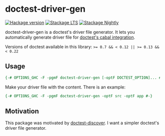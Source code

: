 # doctest-driver-gen

[![Hackage version](https://img.shields.io/hackage/v/doctest-driver-gen.svg?label=Hackage)](http://hackage.haskell.org/package/doctest-driver-gen)
[![Stackage LTS](https://www.stackage.org/package/doctest-driver-gen/badge/lts)](https://www.stackage.org/lts/package/doctest-driver-gen)
[![Stackage Nightly](https://www.stackage.org/package/doctest-driver-gen/badge/nightly)](https://www.stackage.org/nightly/package/doctest-driver-gen)

doctest-driver-gen is a doctest's driver file generator. It lets you automatically generate driver file for [doctest's cabal integration](https://github.com/sol/doctest/blob/f1f6c4149283036a55f9ce7f50439fabf0b9a0ab/README.md#cabal-integration).

Versions of doctest available in this library: `>= 0.7 && < 0.12 || >= 0.13 && < 0.22`

## Usage

```haskell
{-# OPTIONS_GHC -F -pgmF doctest-driver-gen [-optF DOCTEST_OPTION]... #-}
```

Make your driver file with the content. There is an example:

```haskell
{-# OPTIONS_GHC -F -pgmF doctest-driver-gen -optF src -optF app #-}
```

## Motivation

This package was motivated by [doctest-discover](https://hackage.haskell.org/package/doctest-discover). I want a simpler doctest's driver file generator.
